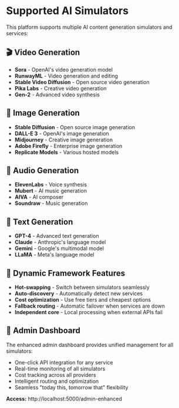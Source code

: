 # Supported AI Simulators

This platform supports multiple AI content generation simulators and services:

## 🎬 Video Generation
- **Sora** - OpenAI's video generation model
- **RunwayML** - Video generation and editing
- **Stable Video Diffusion** - Open source video generation
- **Pika Labs** - Creative video generation
- **Gen-2** - Advanced video synthesis

## 🎨 Image Generation  
- **Stable Diffusion** - Open source image generation
- **DALL-E 3** - OpenAI's image generation
- **Midjourney** - Creative image generation
- **Adobe Firefly** - Enterprise image generation
- **Replicate Models** - Various hosted models

## 🎵 Audio Generation
- **ElevenLabs** - Voice synthesis
- **Mubert** - AI music generation
- **AIVA** - AI composer
- **Soundraw** - Music generation

## 💬 Text Generation
- **GPT-4** - Advanced text generation
- **Claude** - Anthropic's language model
- **Gemini** - Google's multimodal model
- **LLaMA** - Meta's language model

## 🔧 Dynamic Framework Features
- **Hot-swapping** - Switch between simulators seamlessly
- **Auto-discovery** - Automatically detect new services
- **Cost optimization** - Use free tiers and cheapest options
- **Fallback routing** - Automatic failover when services are down
- **Independent core** - Local processing when external APIs fail

## 🎯 Admin Dashboard
The enhanced admin dashboard provides unified management for all simulators:
- One-click API integration for any service
- Real-time monitoring of all simulators
- Cost tracking across all providers
- Intelligent routing and optimization
- Seamless "today this, tomorrow that" flexibility

**Access:** http://localhost:5000/admin-enhanced
